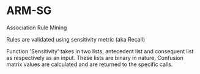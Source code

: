 # ARM-SG

Association Rule Mining 

Rules are validated using sensitivity metric (aka Recall)

Function 'Sensitivity' takes in two lists, antecedent list and consequent list as respectively as an input.
These lists are binary in nature, Confusion matrix values are calculated and are returned to the specific calls.
